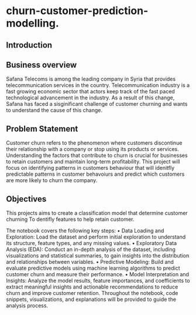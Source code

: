 # churn-customer-prediction-modelling.
## Introduction
## Business overview
Safana Telecoms is among the leading company in Syria that provides telecommunication services in the country. Telecommunication industry is a fast growing economic sector that actors keep track of the fast paced technological advancement in the industry. As a result of this change, Safana has faced a sisginificant challenge of customer churning and wants to understand the cause of this change.

## Problem Statement
Customer churn refers to the phenomenon where customers discontinue their relationship with a company or stop using its products or services. Understanding the factors that contribute to churn is crucial for businesses to retain customers and maintain long-term profitability. This project will focus on identifying patterns in customers behaviour that will idenitfly predictable patterns in customer behavoiurs and predict which customers are more likely to churn the company.



## Objectives
This projects aims to create a classification model that determine customer churning
To dentifly features to help retain customer.

The notebook covers the following key steps:
•	Data Loading and Exploration: Load the dataset and perform initial exploration to understand its structure, feature types, and any missing values.
•	Exploratory Data Analysis (EDA): Conduct an in-depth analysis of the dataset, including visualizations and statistical summaries, to gain insights into the distribution and relationships between variables.
•	Predictive Modeling: Build and evaluate predictive models using machine learning algorithms to predict customer churn and measure their performance.
•	Model Interpretation and Insights: Analyze the model results, feature importances, and coefficients to extract meaningful insights and actionable recommendations to reduce churn and improve customer retention.
Throughout the notebook, code snippets, visualizations, and explanations will be provided to guide the analysis process.
